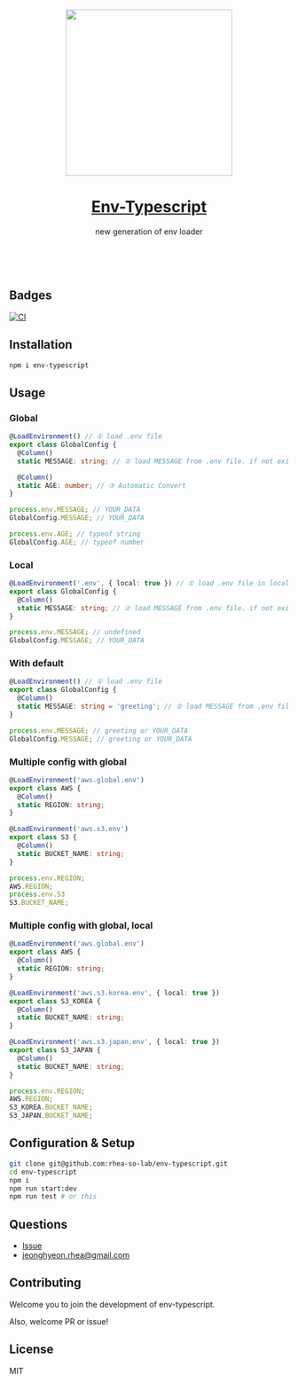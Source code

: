 <br/>
<center>
  <p align="center">
    <img src="https://user-images.githubusercontent.com/25793226/167133926-cc1f51bb-2df4-4cc0-9cc0-cd6532cd5858.png" width=300px />
  <p/>
</center>
<h1 align="center"><a href="https://www.npmjs.com/package/env-typescript">Env-Typescript</a></h1>
<p align="center">new generation of env loader<p/>
<br/>
<br/>
<br/>

## Badges

[![CI](https://github.com/rhea-so-lab/env-typescript/actions/workflows/ci.yml/badge.svg)](https://github.com/rhea-so-lab/env-typescript/actions/workflows/ci.yml)

## Installation

```sh
npm i env-typescript
```

## Usage

### Global

```typescript
@LoadEnvironment() // ① load .env file
export class GlobalConfig {
  @Column()
  static MESSAGE: string; // ② load MESSAGE from .env file. if not exist this, exception will be create

  @Column()
  static AGE: number; // ③ Automatic Convert
}

process.env.MESSAGE; // YOUR_DATA
GlobalConfig.MESSAGE; // YOUR_DATA

process.env.AGE; // typeof string
GlobalConfig.AGE; // typeof number
```

### Local

```typescript
@LoadEnvironment('.env', { local: true }) // ① load .env file in local
export class GlobalConfig {
  @Column()
  static MESSAGE: string; // ② load MESSAGE from .env file. if not exist this, exception will be create
}

process.env.MESSAGE; // undefined
GlobalConfig.MESSAGE; // YOUR_DATA
```

### With default

```typescript
@LoadEnvironment() // ① load .env file
export class GlobalConfig {
  @Column()
  static MESSAGE: string = 'greeting'; // ② load MESSAGE from .env file. if not exist this, instead of 'greeting' will be use
}

process.env.MESSAGE; // greeting or YOUR_DATA
GlobalConfig.MESSAGE; // greeting or YOUR_DATA
```

### Multiple config with global

```typescript
@LoadEnvironment('aws.global.env')
export class AWS {
  @Column()
  static REGION: string;
}

@LoadEnvironment('aws.s3.env')
export class S3 {
  @Column()
  static BUCKET_NAME: string;
}

process.env.REGION;
AWS.REGION;
process.env.S3
S3.BUCKET_NAME;
```

### Multiple config with global, local

```typescript
@LoadEnvironment('aws.global.env')
export class AWS {
  @Column()
  static REGION: string;
}

@LoadEnvironment('aws.s3.korea.env', { local: true })
export class S3_KOREA {
  @Column()
  static BUCKET_NAME: string;
}

@LoadEnvironment('aws.s3.japan.env', { local: true })
export class S3_JAPAN {
  @Column()
  static BUCKET_NAME: string;
}

process.env.REGION;
AWS.REGION;
S3_KOREA.BUCKET_NAME;
S3_JAPAN.BUCKET_NAME;
```

## Configuration & Setup

```sh
git clone git@github.com:rhea-so-lab/env-typescript.git
cd env-typescript
npm i
npm run start:dev
npm run test # or this
```

## Questions

* [Issue](https://github.com/rhea-so-lab/env-typescript/issues)
* [jeonghyeon.rhea@gmail.com](mailto:jeonghyeon.rhea@gmail.com?subject=[github]%20rhea-so-lab%20/%env-typescript%20/%20question)

## Contributing

Welcome you to join the development of env-typescript.

Also, welcome PR or issue!

## License

MIT
